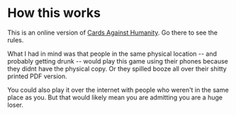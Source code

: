 # How this works

This is an online version of <a href="http://cardsagainsthumanity.com">Cards Against Humanity</a>. Go there to see the rules.

What I had in mind was that people in the same physical location -- and probably getting drunk -- would play this game using their phones because they didnt have the physical copy.          Or they spilled booze all over their shitty printed PDF version.

You could also play it over the internet with people who weren't in the same place as you. But that would likely mean you are admitting you are a huge loser.
